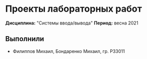 # Проекты лабораторных работ

**Дисциплина:** "Системы ввода/вывода"
**Период:** весна 2021

## Выполнили
- Филиппов Михаил, Бондаренко Михаил, гр. P33011
